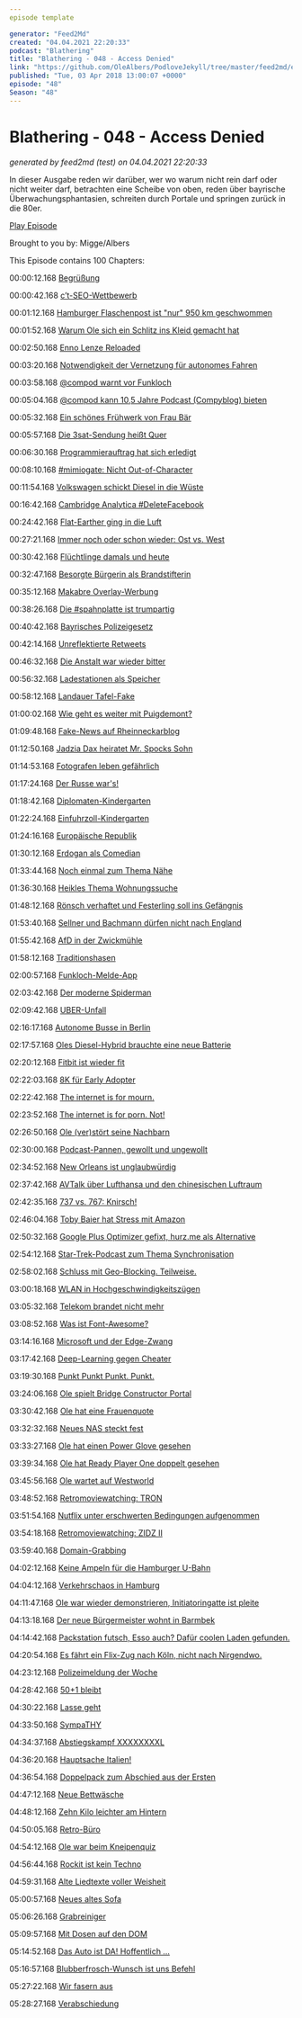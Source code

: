 ```yaml
---
episode template

generator: "Feed2Md"
created: "04.04.2021 22:20:33"
podcast: "Blathering"
title: "Blathering - 048 - Access Denied"
link: "https://github.com/OleAlbers/PodloveJekyll/tree/master/feed2md/example/export/seasons/3/2018/4/Blathering___048___Access_Denied.md"
published: "Tue, 03 Apr 2018 13:00:07 +0000"
episode: "48"
Season: "48"
---
```


# Blathering - 048 - Access Denied
_generated by feed2md (test) on 04.04.2021 22:20:33_

In dieser Ausgabe reden wir darüber, wer wo warum nicht rein darf oder nicht weiter darf, betrachten eine Scheibe von oben, reden über bayrische Überwachungsphantasien, schreiten durch Portale und springen zurück in die 80er.

[Play Episode](https://www.blathering.de/podlove/file/443/s/feed/c/mp3/blathering_048.mp3)

Brought to you by: Migge/Albers

This Episode contains 100 Chapters:


00:00:12.168 [Begrüßung]()

00:00:42.168 [c’t-SEO-Wettbewerb](https://de.wikipedia.org/wiki/Hommingberger_Gepardenforelle)

00:01:12.168 [Hamburger Flaschenpost ist "nur" 950 km geschwommen](https://www.ndr.de/nachrichten/hamburg/Flaschenpost-nach-132-Jahren-aufgetaucht,flaschenpost200.html)

00:01:52.168 [Warum Ole sich ein Schlitz ins Kleid gemacht hat](https://twitter.com/stammtischphilo/status/973302198972092416)

00:02:50.168 [Enno Lenze Reloaded](http://www.blathering.de/2017/10/blathering-036-wir-huellen-uns-in-gar-nix-nicht-mal-in-schweigen/?t=19:49,22:57)

00:03:20.168 [Notwendigkeit der Vernetzung für autonomes Fahren](https://www.verkehr.fraunhofer.de/de/Arbeitsgruppen/mobility/AutonomesFahrenVernetzung.html)

00:03:58.168 [@compod warnt vor Funkloch](https://www.greenoptimistic.com/tesla-owner-stuck-desert-cellphone-20170126/)

00:05:04.168 [@compod kann 10,5 Jahre Podcast (Compyblog) bieten](http://www.compyblog.de/feeds/categories/14-Podcast.rss)

00:05:32.168 [Ein schönes Frühwerk von Frau Bär](https://netzpolitik.org/2009/zensursula-cducsu-kommentiert-spd-beschluss/)

00:05:57.168 [Die 3sat-Sendung heißt Quer](https://www.br.de/br-fernsehen/sendungen/quer/index.html)

00:06:30.168 [Programmierauftrag hat sich erledigt](http://urlex.org/)

00:08:10.168 [#mimiogate: Nicht Out-of-Character](https://uebermedien.de/26467/wir-haben-eigentlich-keine-ziele-wir-wollen-einfach-mitspielen/)

00:11:54.168 [Volkswagen schickt Diesel in die Wüste](http://www.faz.net/aktuell/wirtschaft/unternehmen/nach-rueckkauf-von-diesel-volkswagen-mietet-parkplaetze-15518648.html)

00:16:42.168 [Cambridge Analytica #DeleteFacebook](http://meedia.de/2018/03/22/facebook-ist-aus-jedem-blickwinkel-taeter-it-blogger-fefe-ueber-die-lehren-aus-dem-cambridge-analytica-debakel/)

00:24:42.168 [Flat-Earther ging in die Luft](https://www.vice.com/de/article/gymqkq/video-ein-flat-earther-hat-sich-mit-seiner-diy-rakete-in-den-himmel-geschossen)

00:27:21.168 [Immer noch oder schon wieder: Ost vs. West](http://www.zeit.de/2018/13/osteuropa-ostdeutschland-westliche-wahrnehmung-antifaschismus/komplettansicht)

00:30:42.168 [Flüchtlinge damals und heute](https://plus.google.com/+proasyl/posts/cwX71wk544G)

00:32:47.168 [Besorgte Bürgerin als Brandstifterin](http://www.sz-online.de/nachrichten/neun-jahre-haft-fuer-brandstifterin-3903841.html)

00:35:12.168 [Makabre Overlay-Werbung](https://uebermedien.de/26546/bei-der-saechsischen-zeitung-wird-auschwitz-zum-genuss-moment/)

00:38:26.168 [Die #spahnplatte ist trumpartig](https://twitter.com/hashtag/spahnplatte)

00:40:42.168 [Bayrisches Polizeigesetz](https://netzpolitik.org/2018/ab-sommer-in-bayern-das-haerteste-polizeigesetz-seit-1945/)

00:42:14.168 [Unreflektierte Retweets](https://twitter.com/Zetthochdrei/status/974636386715398145)

00:46:32.168 [Die Anstalt war wieder bitter](https://www.zdf.de/comedy/die-anstalt)

00:56:32.168 [Ladestationen als Speicher](https://www.electrive.net/2018/01/04/sachsen-foerdert-ladestationen-mit-stromspeicher/)

00:58:12.168 [Landauer Tafel-Fake](https://twitter.com/trollkommando/status/974692842454028293)

01:00:02.168 [Wie geht es weiter mit Puigdemont?](https://de.wikipedia.org/wiki/Carles_Puigdemont#Anklageerhebung_und_Haftbefehl)

01:09:48.168 [Fake-News auf Rheinneckarblog](https://webcache.googleusercontent.com/search?q=cache%3AiZEEc95Hq9UJ%3Ahttps%3A%2F%2Frheinneckarblog.de%2F25%2Fmassiver-terroranschlag-in-mannheim%2F137678.html%20&cd=1&hl=de&ct=clnk&gl=de&client=firefox-b-ab)

01:12:50.168 [Jadzia Dax heiratet Mr. Spocks Sohn](https://www.n-tv.de/leute/Jadzia-Dax-heiratet-Mr-Spocks-Sohn-article20358979.html)

01:14:53.168 [Fotografen leben gefährlich](https://petapixel.com/2018/03/26/real-estate-photographer-shot-nearly-killed-by-surprised-homeowner/)

01:17:24.168 [Der Russe war's!](https://www.heise.de/newsticker/meldung/Hacker-Guccifer-2-0-Es-waren-doch-die-Russen-4003322.html)

01:18:42.168 [Diplomaten-Kindergarten](https://euvsdisinfo.eu/figure-of-the-week-20/)

01:22:24.168 [Einfuhrzoll-Kindergarten](https://www.welt.de/wirtschaft/article175066962/Handelsstreit-mit-Trump-China-schlaegt-zurueck-Strafzoelle-auf-128-US-Produkte-verhaengt.html)

01:24:16.168 [Europäische Republik](https://wrint.de/2018/03/25/wr799-die-europaeische-republik/)

01:30:12.168 [Erdogan als Comedian](https://www.tagesschau.de/ausland/eu-tuerkei-193.html)

01:33:44.168 [Noch einmal zum Thema Nähe](http://journalistikon.de/category/nachrichtenfaktoren/)

01:36:30.168 [Heikles Thema Wohnungssuche](http://www.zeit.de/2018/13/wohnkosten-grossstaedte-mietpreise-wohnraum-wohnungsbau)

01:48:12.168 [Rönsch verhaftet und Festerling soll ins Gefängnis](https://www.tagesspiegel.de/politik/rechtsextremismus-ex-pegida-frontfrau-festerling-droht-haft-fuer-hetze/21126712.html)

01:53:40.168 [Sellner und Bachmann dürfen nicht nach England](http://www.lvz.de/Region/Mitteldeutschland/Keine-Rede-am-Speakers-Corner-Lutz-Bachmann-wird-in-England-festgesetzt)

01:55:42.168 [AfD in der Zwickmühle](https://www.tagesspiegel.de/politik/anwesenheit-im-bundestag-alle-da-die-afd-geraet-in-die-zwickmuehle/21120490.html)

01:58:12.168 [Traditionshasen](https://correctiv.org/echtjetzt/artikel/2018/03/30/nein-der-osterhase-wird-nicht-als-selbstaufgabe-unserer-kultur-in-traditionshase-umbenannt/)

02:00:57.168 [Funkloch-Melde-App](https://www.inside-handy.de/news/48654-bundesregierung-sagt-funkloechern-mit-app-den-kampf-an)

02:03:42.168 [Der moderne Spiderman](https://www.basicthinking.de/blog/2018/03/20/unge-milch-ist-gift/)

02:09:42.168 [UBER-Unfall](http://www.spiegel.de/auto/aktuell/uber-standardsoftware-des-volvo-haette-fussgaengerin-entdeckt-a-1200349.html)

02:16:17.168 [Autonome Busse in Berlin](http://www.spiegel.de/auto/aktuell/berlin-charite-und-bvg-testen-autonome-busse-a-1199920.html)

02:17:57.168 [Oles Diesel-Hybrid brauchte eine neue Batterie](https://www.smartwatch.de/smartwatch/dieselon-time-hybrid-smartwatch/)

02:20:12.168 [Fitbit ist wieder fit](https://help.fitbit.com/articles/en_US/Help_article/2322)

02:22:03.168 [8K für Early Adopter](https://www.youtube.com/watch?v=UozlA4KNj_Y)

02:22:42.168 [The internet is for mourn.](https://www.tobiasmigge.de/2018/04/01/justian-012-the-internet-is-for-mourn/)

02:23:52.168 [The internet is for porn. Not!](https://motherboard.vice.com/en_us/article/9kgwnp/porn-on-google-drive-error)

02:26:50.168 [Ole (ver)stört seine Nachbarn](https://www.youtube.com/watch?v=DAzXhtIyaLg)

02:30:00.168 [Podcast-Pannen, gewollt und ungewollt]()

02:34:52.168 [New Orleans ist unglaubwürdig](https://www.thepoke.co.uk/2018/03/22/guy-makes-role-playing-games-criticised-map-new-orleans-unrealistic-gone-viral-recap/)

02:37:42.168 [AVTalk über Lufthansa und den chinesischen Luftraum](https://www.flightradar24.com/blog/avtalk-episode-26-a-767-full-of-king-cakes/)

02:42:35.168 [737 vs. 767: Knirsch!](https://www.stern.de/reise/fernreisen/germania-jet-verkeilt-sich-in-eine-boeing-von-el-al--zwischenfall-in-tel-aviv-7918174.html)

02:46:04.168 [Toby Baier hat Stress mit Amazon](https://twitter.com/tobybaier/status/977108916399230977)

02:50:32.168 [Google Plus Optimizer gefixt, hurz.me als Alternative](http://hurz.me/)

02:54:12.168 [Star-Trek-Podcast zum Thema Synchronisation](https://trekamdienstag.de/2018/03/23/trek-am-freitag-3-synchronisation/)

02:58:02.168 [Schluss mit Geo-Blocking. Teilweise.](https://www.tagesschau.de/wirtschaft/geoblocking-abgeschafft-101.html)

03:00:18.168 [WLAN in Hochgeschwindigkeitszügen](https://media.ccc.de/v/dg63)

03:05:32.168 [Telekom brandet nicht mehr](http://www.connect.de/news/telekom-smartphone-ohne-branding-android-bloatware-3198271.html)

03:08:52.168 [Was ist Font-Awesome?](https://fontawesome.com/)

03:14:16.168 [Microsoft und der Edge-Zwang](https://www.theguardian.com/technology/2018/mar/19/windows-10-microsoft-force-people-edge-browser-windows-mail-chrome-firefox)

03:17:42.168 [Deep-Learning gegen Cheater](https://www.golem.de/news/vacnet-mit-deep-learning-geht-valve-gegen-cs-go-cheater-vor-1803-133545.html)

03:19:30.168 [Punkt Punkt Punkt. Punkt.](https://doctorspin.me/storytelling/four-dot-ellipsis/)

03:24:06.168 [Ole spielt Bridge Constructor Portal](https://plus.google.com/+OleAlbers/posts/bu7kNaGeGco)

03:30:42.168 [Ole hat eine Frauenquote](https://plus.google.com/+OleAlbers/posts/FaNsKizfyft)

03:32:32.168 [Neues NAS steckt fest](https://plus.google.com/+OleAlbers/posts/8L36s3FMCTo)

03:33:27.168 [Ole hat einen Power Glove gesehen](https://www.hnf.de/start.html)

03:39:34.168 [Ole hat Ready Player One doppelt gesehen](https://www.tobiasmigge.de/2018/03/17/2read-098-ready-player-one/)

03:45:56.168 [Ole wartet auf Westworld](https://plus.google.com/+OleAlbers/posts/jCZNxKh7snz)

03:48:52.168 [Retromoviewatching: TRON](https://twitter.com/tmigge/status/977631302919827459)

03:51:54.168 [Nutflix unter erschwerten Bedingungen aufgenommen](http://nutflix.de/2018/03/nutflix-maerz-2018/)

03:54:18.168 [Retromoviewatching: ZIDZ II](https://www.zidz.com/)

03:59:40.168 [Domain-Grabbing](http://www.good-mourning.de/)

04:02:12.168 [Keine Ampeln für die Hamburger U-Bahn](http://www.radiohamburg.de/Nachrichten/Hamburg-aktuell/Verkehr/2018/Maerz/HOCHBAHN-Entscheidung-Keine-Sitzplatzampel-fuer-U-Bahnhoefe)

04:04:12.168 [Verkehrschaos in Hamburg](http://www.hamburg.de/wandsbek/strassenbaustellen)

04:11:47.168 [Ole war wieder demonstrieren, Initiatoringatte ist pleite](http://www.enversum.de/)

04:13:18.168 [Der neue Bürgermeister wohnt in Barmbek](https://www.mopo.de/hamburg/politik/hamburgs-neuer-buergermeister--darum-liebe-ich-mein-barmbek--29948598)

04:14:42.168 [Packstation futsch, Esso auch? Dafür coolen Laden gefunden.](https://www.abendblatt.de/hamburg/article212694165/Hamburger-ExxonMobil-verkauft-Esso-Tankstellen.html)

04:20:54.168 [Es fährt ein Flix-Zug nach Köln, nicht nach Nirgendwo.](https://www.flixbus.de/guenstige-bahnalternative)

04:23:12.168 [Polizeimeldung der Woche](https://www.presseportal.de/blaulicht/pm/6337/3900386)

04:28:42.168 [50+1 bleibt](http://blog.uebersteiger.de/2018/03/26/maessiger-zweitligist-trotzt-branchenprimus/)

04:30:22.168 [Lasse geht](https://plus.google.com/+OleAlbers/posts/HXSCx4eMwgs)

04:33:50.168 [SympaTHY](http://www.rp-online.de/sport/fussball/international/niederlande/vvv-venlo/lennart-thy-spendet-stammzellen-und-wird-zum-spieler-des-spiels-gewaehlt-aid-1.7462935)

04:34:37.168 [Abstiegskampf XXXXXXXXL](https://www.stefangroenveld.de/2018/ich-bin-froh-wenn-die-saison-vorbei-ist/)

04:36:20.168 [Hauptsache Italien!](https://www.derwesten.de/sport/fussball/mailand-oder-madrid-hauptsache-italien-netz-lachtfoto-andy-moeller-id213857495.html)

04:36:54.168 [Doppelpack zum Abschied aus der Ersten](http://hurz.me/sE)

04:47:12.168 [Neue Bettwäsche](https://www.instagram.com/p/BgmGGPTHlDE/)

04:48:12.168 [Zehn Kilo leichter am Hintern](https://twitter.com/stammtischphilo/status/976224823654395904)

04:50:05.168 [Retro-Büro](https://www.instagram.com/p/BguFeeMhDUx/)

04:54:12.168 [Ole war beim Kneipenquiz](http://www.dreiundsiebzig.de/)

04:56:44.168 [Rockit ist kein Techno](https://www.youtube.com/watch?v=GHhD4PD75zY)

04:59:31.168 [Alte Liedtexte voller Weisheit](https://twitter.com/stammtischphilo/status/978238895849705474)

05:00:57.168 [Neues altes Sofa](https://www.instagram.com/p/BgnTrQoBLjf/)

05:06:26.168 [Grabreiniger](https://twitter.com/aradboaz/status/978901673014910976)

05:09:57.168 [Mit Dosen auf den DOM](https://www.youtube.com/watch?v=uVv82-WwyvQ)

05:14:52.168 [Das Auto ist DA! Hoffentlich …](https://www.hyundai.de/Modelle/IONIQ.html)

05:16:57.168 [Blubberfrosch-Wunsch ist uns Befehl]()

05:27:22.168 [Wir fasern aus]()

05:28:27.168 [Verabschiedung]()


